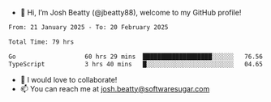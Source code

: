 - 👋 Hi, I’m Josh Beatty (@jbeatty88), welcome to my GitHub profile!

<!--START_SECTION:waka-->

```txt
From: 21 January 2025 - To: 20 February 2025

Total Time: 79 hrs

Go                   60 hrs 29 mins  ███████████████████░░░░░░   76.56 %
TypeScript           3 hrs 40 mins   █░░░░░░░░░░░░░░░░░░░░░░░░   04.65 %
```

<!--END_SECTION:waka-->

- 💞️ I would love to collaborate!
- 📫 You can reach me at josh.beatty@softwaresugar.com

<!---
jbeatty88/jbeatty88 is a ✨ special ✨ repository because its `README.md` (this file) appears on your GitHub profile.
You can click the Preview link to take a look at your changes.
--->
